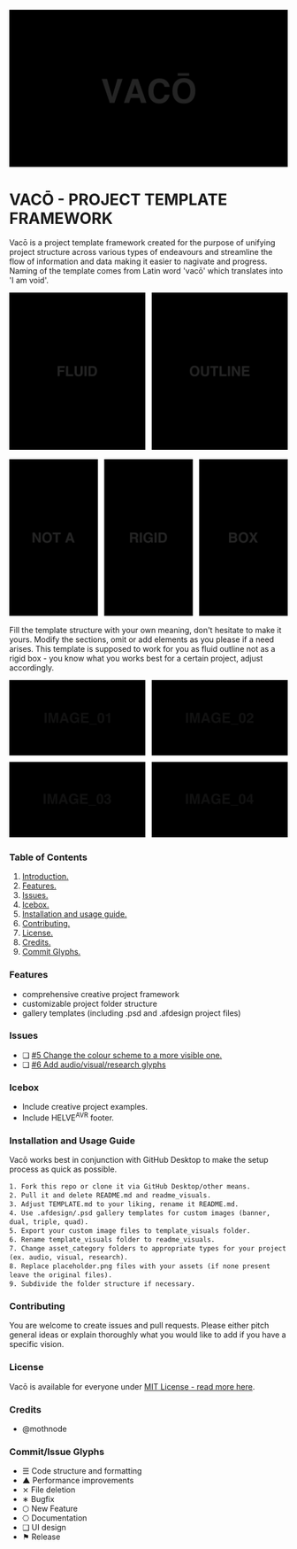 ![Project Banner](/assets/readme_visuals/vaco-banner.png)

<a name="intro"></a> 
# VACŌ - PROJECT TEMPLATE FRAMEWORK
Vacō is a project template framework created for the purpose of unifying project structure across various types of endeavours and streamline the flow of information and data making it easier to nagivate and progress. Naming of the template comes from Latin word 'vacō' which translates into 'I am void'.

![GALLERY DUAL](/assets/readme_visuals/vaco-dual-gallery.png)

![GALLERY TRIPLE](/assets/readme_visuals/vaco-triple-gallery.png)

Fill the template structure with your own meaning, don't hesitate to make it yours. Modify the sections, omit or add elements as you please if a need arises. This template is supposed to work for you as fluid outline not as a rigid box - you know what you works best for a certain project, adjust accordingly.

![GALLERY QUAD](/assets/readme_visuals/vaco-quad-gallery.png)

<a name="features"></a>
### Table of Contents
1. [Introduction.](#intro)
2. [Features.](#features)
3. [Issues.](#issues)
4. [Icebox.](#icebox)
5. [Installation and usage guide.](#install)
6. [Contributing.](#contribute)
7. [License.](#license)
8. [Credits.](#credits)
9. [Commit Glyphs.](#glyphs)

### Features
+ comprehensive creative project framework
+ customizable project folder structure 
+ gallery templates (including .psd and .afdesign project files)

<a name="issues"></a>
### Issues
+ ❑ [#5 Change the colour scheme to a more visible one.](https://github.com/mothnode/vaco/issues/5)
+ ❑ [#6 Add audio/visual/research glyphs](https://github.com/mothnode/vaco/issues/6)

<a name="icebox"></a>
### Icebox
+ Include creative project examples.
+ Include HELVE<sup>AVR</sup> footer.

<a name="install"></a>
### Installation and Usage Guide
Vacō works best in conjunction with GitHub Desktop to make the setup process as quick as possible. 
```
1. Fork this repo or clone it via GitHub Desktop/other means.
2. Pull it and delete README.md and readme_visuals.
3. Adjust TEMPLATE.md to your liking, rename it README.md. 
4. Use .afdesign/.psd gallery templates for custom images (banner, dual, triple, quad).
5. Export your custom image files to template_visuals folder.
6. Rename template_visuals folder to readme_visuals.
7. Change asset_category folders to appropriate types for your project (ex. audio, visual, research).
8. Replace placeholder.png files with your assets (if none present leave the original files).
9. Subdivide the folder structure if necessary.
```
<a name="contribute"></a>
### Contributing
You are welcome to create issues and pull requests. Please either pitch general ideas or explain thoroughly what you would like to add if you have a specific vision.

<a name="license"></a>
### License
Vacō is available for everyone under [MIT License - read more here](https://github.com/mothnode/vaco/blob/master/LICENSE.md).

<a name="credits"></a>
### Credits
+ @mothnode

<a name="glyphs"></a>
### Commit/Issue Glyphs

+ ☰ Code structure and formatting
+ ▲ Performance improvements
+ ⨯ File deletion
+ ∗ Bugfix
+ ⬡ New Feature
+ ⎔ Documentation
+ ❑ UI design
+ ⚑ Release

